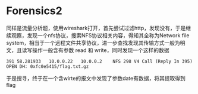 # Forensics2

同样是流量分析题，使用wireshark打开，首先尝试过滤http，发现没有，于是继续观察，发现一个nfs协议，搜索NFS协议相关内容，得知其全称为Network file system，相当于一个远程文件共享协议，进一步查找发现其传输方式一般为明文，且读写操作一般含有参数 read 和  write，同时发现一个这样的数据

```
391	58.281933	10.0.0.22	10.0.0.2	NFS	298	V4 Call (Reply In 395) OPEN DH: 0xfc0e5415/flag.txt.gz
```

于是搜寻，终于在一个含wirte的报文中发现了参数date有数据，将其提取得到flag